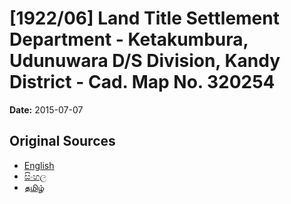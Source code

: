# [1922/06] Land Title Settlement Department - Ketakumbura, Udunuwara D/S Division, Kandy District - Cad. Map No. 320254

**Date:** 2015-07-07

## Original Sources

- [English](https://documents.gov.lk/view/extra-gazettes/2015/7/1922-06_E.pdf)
- [සිංහල](https://documents.gov.lk/view/extra-gazettes/2015/7/1922-06_S.pdf)
- [தமிழ்](https://documents.gov.lk/view/extra-gazettes/2015/7/1922-06_T.pdf)
